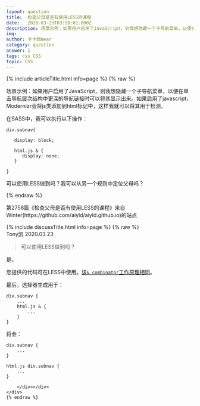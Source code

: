 ```yaml
---
layout: question
title:  检查父母是否有使用LESS的课程
date:   2020-03-23T03:50:01.000Z
description: 场景示例：如果用户启用了JavaScript，则我想隐藏一个子导航菜单，以便在单击导航层次结构中更深的导航链接时可以将其显示出来。如果启用了javascr...
img: 
author: 卡卡西Near
category: question
answer: 1
tags: css CSS
topic: CSS
---
```

<div class="article-root">
  <div class="article">
    {% include articleTitle.html info=page %}
    {% raw %}
    <div class="article-content"><p><font style="vertical-align: inherit;"><font style="vertical-align: inherit;">场景示例：如果用户启用了JavaScript，则我想隐藏一个子导航菜单，以便在单击导航层次结构中更深的导航链接时可以将其显示出来。</font><font style="vertical-align: inherit;">如果启用了javascript，Modernizr会将js类添加到html标记中，这样我就可以将其用于检测。</font></font></p>

<p><font style="vertical-align: inherit;"><font style="vertical-align: inherit;">在SASS中，我可以执行以下操作：</font></font></p>

<pre><code>div.subnav{<font></font>
<font></font>
   display: block;<font></font>
<font></font>
   html.js &amp; {<font></font>
      display: none;<font></font>
   }<font></font>
<font></font>
}<font></font>
</code></pre>

<p><font style="vertical-align: inherit;"><font style="vertical-align: inherit;">可以使用LESS做到吗？</font><font style="vertical-align: inherit;">我可以从另一个规则中定位父母吗？</font></font></p></div>
    {% endraw %}
  </div>
  <p class="winter_mark">第2758篇《检查父母是否有使用LESS的课程》来自Winter(https://github.com/aiyld/aiyld.github.io)的站点</p>
  <div class="discuss-wrapper">
    {% include discussTitle.html info=page %}
    {% raw %}
    <div class="discuss-list">
    <div class="discuss-item">
        <div class="discuss-parent">
          <div class="discuss-meta">
            <span class="discuss-user">Tony凯</span>
            <span class="discuss-time">2020.03.23</span>
          </div>
          <div class="discuss-comment"><blockquote>
  <p><font style="vertical-align: inherit;"><font style="vertical-align: inherit;">可以使用LESS做到吗？</font></font></p>
</blockquote>

<p><font style="vertical-align: inherit;"><font style="vertical-align: inherit;">是。</font></font></p>

<p><font style="vertical-align: inherit;"><font style="vertical-align: inherit;">您提供的代码可在LESS中使用。</font></font><a href="http://lesscss.org/features/#parent-selectors-feature-changing-selector-order" rel="noreferrer"><font style="vertical-align: inherit;"><font style="vertical-align: inherit;">该</font></font><code>&amp; combinator</code><font style="vertical-align: inherit;"><font style="vertical-align: inherit;">工作原理相同</font></font></a><font style="vertical-align: inherit;"><font style="vertical-align: inherit;">。</font></font></p>

<p><font style="vertical-align: inherit;"><font style="vertical-align: inherit;">最后，选择器生成用于：</font></font></p>

<pre><code>div.subnav {<font></font>
    ...<font></font>
    html.js &amp; {<font></font>
        ...<font></font>
    }<font></font>
}<font></font>
</code></pre>

<p><font style="vertical-align: inherit;"><font style="vertical-align: inherit;">将会：</font></font></p>

<pre><code>div.subnav {<font></font>
    ...<font></font>
}<font></font>
<font></font>
html.js div.subnav {<font></font>
    ...<font></font>
}<font></font>
</code></pre></div>
        </div></div>
    </div>
    {% endraw %}
  </div>
<div>
